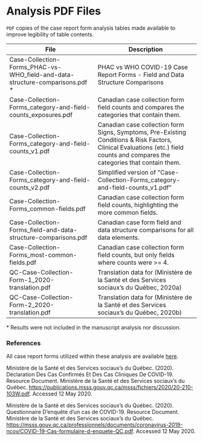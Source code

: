# Analysis PDF Files
`PDF` copies of the case report form analysis tables made available to improve legibility of table contents.

| File | Description |
| --- | --- |
| Case-Collection-Forms_PHAC-vs-WHO_field-and-data-structure-comparisons.pdf * | PHAC vs WHO COVID-19 Case Report Forms - Field and Data Structure Comparisons |
| Case-Collection-Forms_category-and-field-counts_exposures.pdf | Canadian case collection form field counts and compares the categories that contain them. |
| Case-Collection-Forms_category-and-field-counts_v1.pdf | Canadian case collection form Signs, Symptoms, Pre-Existing Conditions & Risk Factors, Clinical Evaluations (etc.) field counts and compares the categories that contain them. |
| Case-Collection-Forms_category-and-field-counts_v2.pdf | Simplified version of "Case-Collection-Forms_category-and-field-counts_v1.pdf" |
| Case-Collection-Forms_common-fields.pdf | Canadian case collection form field counts, highlighting the more common fields. |
| Case-Collection-Forms_field-and-data-structure-comparisons.pdf | Canadian case form field and data structure comparisons for all data elements. |
| Case-Collection-Forms_most-common-fields.pdf | Canadian case collection form field counts, but only fields where counts were >= 4. |
| QC-Case-Collection-Form-1_2020-translation.pdf | Translation data for (Ministère de la Santé et des Services sociaux’s du Québec, 2020a) |
| QC-Case-Collection-Form-2_2020-translation.pdf | Translation data for (Ministère de la Santé et des Services sociaux’s du Québec, 2020b) |

\* Results were not included in the manuscript analysis nor discussion.

### References

All case report forms utilized within these analysis are available [here](https://github.com/cmrn-rhi/covid19-crf-analysis/tree/main/Case%20Collection%20Forms).

Ministère de la Santé et des Services sociaux’s du Québec. (2020). Déclaration Des Cas Confirmés Et Des Cas Cliniques De COVID-19. Resource Document. Ministère de la Santé et des Services sociaux’s du Québec. https://publications.msss.gouv.qc.ca/msss/fichiers/2020/20-210-103W.pdf. Accessed 12 May 2020.

Ministère de la Santé et des Services sociaux’s du Québec. (2020). Questionnaire D’enquête d’un cas de COVID-19. Resource Document. Ministère de la Santé et des Services sociaux’s du Québec. https://msss.gouv.qc.ca/professionnels/documents/coronavirus-2019-ncov/COVID-19-Cas-formulaire-d-enquete-QC.pdf. Accessed 12 May 2020.
